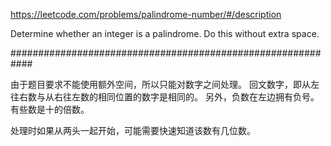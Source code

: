 https://leetcode.com/problems/palindrome-number/#/description

Determine whether an integer is a palindrome. Do this without extra space.

############################################################

由于题目要求不能使用额外空间，所以只能对数字之间处理。
回文数字，即从左往右数与从右往左数的相同位置的数字是相同的。
另外，负数在左边拥有负号。有些数是十的倍数。

处理时如果从两头一起开始，可能需要快速知道该数有几位数。